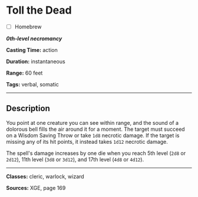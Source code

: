 # Toll the Dead

- [ ] Homebrew

***0th-level necromancy***

**Casting Time:** action

**Duration:** instantaneous

**Range:** 60 feet

**Tags:** verbal, somatic

---

## Description
You point at one creature you can see within range, and the sound of a dolorous bell fills the air around it for a moment.
The target must succeed on a Wisdom Saving Throw or take `1d8` necrotic damage.
If the target is missing any of its hit points, it instead takes `1d12` necrotic damage.

The spell's damage increases by one die when you reach 5th level (`2d8` or `2d12`), 11th level (`3d8` or `3d12`), and 17th level (`4d8` or `4d12`).

---

**Classes:** cleric, warlock, wizard

**Sources:** XGE, page 169
